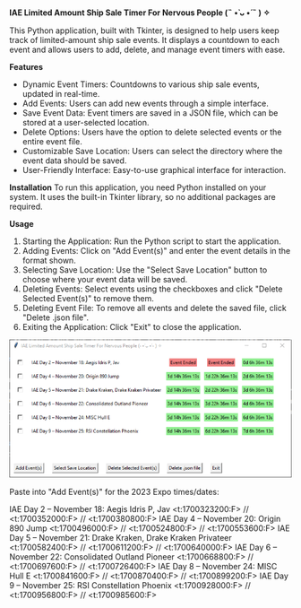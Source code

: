 **IAE Limited Amount Ship Sale Timer For Nervous People (˵ •̀ ᴗ •́ ˵ ) ✧**

This Python application, built with Tkinter, is designed to help users keep track of limited-amount ship sale events. It displays a countdown to each event and allows users to add, delete, and manage event timers with ease.

**Features**
- Dynamic Event Timers: Countdowns to various ship sale events, updated in real-time.
- Add Events: Users can add new events through a simple interface.
- Save Event Data: Event timers are saved in a JSON file, which can be stored at a user-selected location.
- Delete Options: Users have the option to delete selected events or the entire event file.
- Customizable Save Location: Users can select the directory where the event data should be saved.
- User-Friendly Interface: Easy-to-use graphical interface for interaction.

**Installation**
To run this application, you need Python installed on your system. It uses the built-in Tkinter library, so no additional packages are required.

**Usage**
1. Starting the Application: Run the Python script to start the application.
2. Adding Events: Click on "Add Event(s)" and enter the event details in the format shown.
3. Selecting Save Location: Use the "Select Save Location" button to choose where your event data will be saved.
4. Deleting Events: Select events using the checkboxes and click "Delete Selected Event(s)" to remove them.
5. Deleting Event File: To remove all events and delete the saved file, click "Delete .json file".
6. Exiting the Application: Click "Exit" to close the application.

![Image](1700357028.png)

Paste into "Add Event(s)" for the 2023 Expo times/dates:

IAE Day 2 – November 18: Aegis Idris P, Jav <t:1700323200:F> // <t:1700352000:F> // <t:1700380800:F>
IAE Day 4 – November 20: Origin 890 Jump <t:1700496000:F> // <t:1700524800:F> // <t:1700553600:F>
IAE Day 5 – November 21: Drake Kraken, Drake Kraken Privateer <t:1700582400:F> // <t:1700611200:F> // <t:1700640000:F>
IAE Day 6 – November 22: Consolidated Outland Pioneer <t:1700668800:F> // <t:1700697600:F> // <t:1700726400:F>
IAE Day 8 – November 24: MISC Hull E <t:1700841600:F> // <t:1700870400:F> // <t:1700899200:F>
IAE Day 9 – November 25: RSI Constellation Phoenix <t:1700928000:F> // <t:1700956800:F> // <t:1700985600:F>
